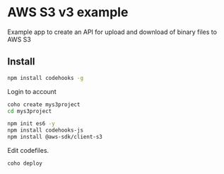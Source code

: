 # AWS S3 v3 example

Example app to create an API for upload and download of binary files to AWS S3

## Install
```bash
npm install codehooks -g
```

Login to account

```bash
coho create mys3project
cd mys3project

npm init es6 -y
npm install codehooks-js
npm install @aws-sdk/client-s3
```

Edit codefiles.

```bash
coho deploy
```

